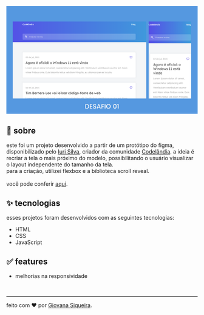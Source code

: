 ![image](assets/blog-codelandia.png)

## 🌈 sobre

este foi um projeto desenvolvido a partir de um protótipo do figma, disponibilizado pelo [Iuri Silva](https://github.com/iuricode/), criador da comunidade [Codelândia](https://discord.com/invite/QevDJqCzaY). a ideia é recriar a tela o mais próximo do modelo, possibilitando o usuário visualizar o layout independente do tamanho da tela. </br>
para a criação, utilizei flexbox e a biblioteca scroll reveal. </br></br>
você pode conferir [aqui](https://giovxna.github.io/blog/).

## ✨ tecnologias

esses projetos foram desenvolvidos com as seguintes tecnologias:

- HTML
- CSS
- JavaScript

## ✅ features

- melhorias na responsividade

</br>

---

feito com ❤️ por [Giovana Siqueira](https://www.linkedin.com/in/giovana--siqueira/).
